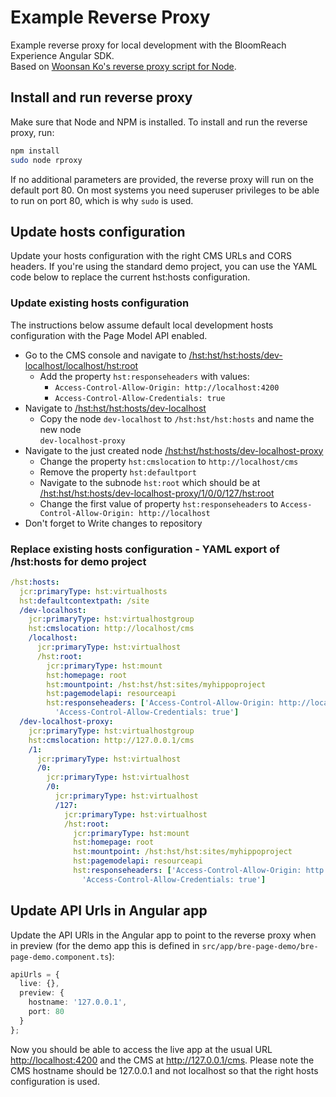 # Example Reverse Proxy

Example reverse proxy for local development with the BloomReach Experience Angular SDK.  
Based on [Woonsan Ko's reverse proxy script for Node](https://github.com/woonsan/hippo7-rproxy-nodejs).

## Install and run reverse proxy

Make sure that Node and NPM is installed. To install and run the reverse proxy, run:

```bash
npm install
sudo node rproxy
```

If no additional parameters are provided, the reverse proxy will run on the default port 
80. On most systems you need superuser privileges to be able to run on port 80, which is
why `sudo` is used.

## Update hosts configuration

Update your hosts configuration with the right CMS URLs and CORS headers. If you're using
the standard demo project, you can use the YAML code below to replace the current 
hst:hosts configuration.

### Update existing hosts configuration

The instructions below assume default local development hosts configuration with the Page Model API enabled.

* Go to the CMS console and navigate to [/hst:hst/hst:hosts/dev-localhost/localhost/hst:root](http://localhost:8080/cms/console/?1&path=/hst:hst/hst:hosts/dev-localhost/localhost/hst:root)
  * Add the property `hst:responseheaders` with values:
    * `Access-Control-Allow-Origin: http://localhost:4200`
    * `Access-Control-Allow-Credentials: true`
* Navigate to [/hst:hst/hst:hosts/dev-localhost](http://localhost:8080/cms/console/?1&path=/hst:hst/hst:hosts/dev-localhost)
  * Copy the node `dev-localhost` to `/hst:hst/hst:hosts` and name the new node       
    `dev-localhost-proxy`
* Navigate to the just created node [/hst:hst/hst:hosts/dev-localhost-proxy](http://localhost:8080/cms/console/?1&path=/hst:hst/hst:hosts/dev-localhost-proxy)
  * Change the property `hst:cmslocation` to `http://localhost/cms`
  * Remove the property `hst:defaultport`
  * Navigate to the subnode `hst:root` which should be at [/hst:hst/hst:hosts/dev-localhost-proxy/1/0/0/127/hst:root](http://localhost:8080/cms/console/?1&path=/hst:hst/hst:hosts/dev-localhost-proxy/1/0/0/127/hst:root)
  * Change the first value of property `hst:responseheaders` to 
    `Access-Control-Allow-Origin: http://localhost`
* Don't forget to Write changes to repository

### Replace existing hosts configuration - YAML export of /hst:hosts for demo project

```yaml
/hst:hosts:
  jcr:primaryType: hst:virtualhosts
  hst:defaultcontextpath: /site
  /dev-localhost:
    jcr:primaryType: hst:virtualhostgroup
    hst:cmslocation: http://localhost/cms
    /localhost:
      jcr:primaryType: hst:virtualhost
      /hst:root:
        jcr:primaryType: hst:mount
        hst:homepage: root
        hst:mountpoint: /hst:hst/hst:sites/myhippoproject
        hst:pagemodelapi: resourceapi
        hst:responseheaders: ['Access-Control-Allow-Origin: http://localhost:4200',
          'Access-Control-Allow-Credentials: true']
  /dev-localhost-proxy:
    jcr:primaryType: hst:virtualhostgroup
    hst:cmslocation: http://127.0.0.1/cms
    /1:
      jcr:primaryType: hst:virtualhost
      /0:
        jcr:primaryType: hst:virtualhost
        /0:
          jcr:primaryType: hst:virtualhost
          /127:
            jcr:primaryType: hst:virtualhost
            /hst:root:
              jcr:primaryType: hst:mount
              hst:homepage: root
              hst:mountpoint: /hst:hst/hst:sites/myhippoproject
              hst:pagemodelapi: resourceapi
              hst:responseheaders: ['Access-Control-Allow-Origin: http://127.0.0.1',
                'Access-Control-Allow-Credentials: true']
```

## Update API Urls in Angular app

Update the API URls in the Angular app to point to the reverse proxy when in preview (for 
the demo app this is defined in `src/app/bre-page-demo/bre-page-demo.component.ts`):

```typescript
apiUrls = {
  live: {},
  preview: {
    hostname: '127.0.0.1',
    port: 80
  }
};
```

Now you should be able to access the live app at the usual URL <http://localhost:4200> and
the CMS at <http://127.0.0.1/cms>. Please note the CMS hostname should be 127.0.0.1 and 
not localhost so that the right hosts configuration is used.
